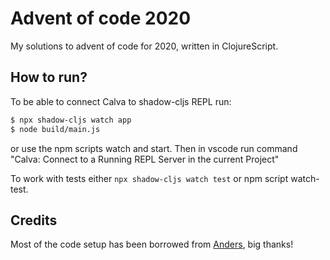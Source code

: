# Advent of code 2020
My solutions to advent of code for 2020, written in ClojureScript.

## How to run?
To be able to connect Calva to shadow-cljs REPL run:

```bash
$ npx shadow-cljs watch app
$ node build/main.js
```

or use the npm scripts watch and start. Then in vscode run command "Calva: Connect to a Running REPL Server in the current Project"

To work with tests either `npx shadow-cljs watch test` or npm script watch-test.

## Credits
Most of the code setup has been borrowed from [Anders](git@github.com:litemerafrukt/clojurescript-node-skelleton.git), big thanks!